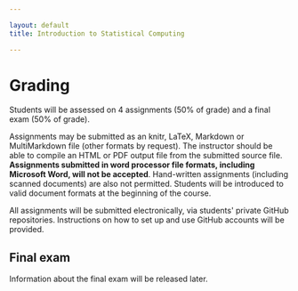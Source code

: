 ```yaml
---

layout: default
title: Introduction to Statistical Computing

---
```


# Grading

Students will be assessed on 4 assignments (50% of grade) and a final
exam (50% of grade).

Assignments may be submitted as an knitr, LaTeX, Markdown or MultiMarkdown
file (other formats by request). The instructor should be able to compile
an HTML or PDF output file from the submitted source file. **Assignments
submitted in word processor file formats, including Microsoft Word, will
not be accepted**. Hand-written assignments (including scanned documents)
are also not permitted. Students will be introduced to valid document
formats at the beginning of the course.

All assignments will be submitted electronically, via students' private
GitHub repositories. Instructions on how to set up and use GitHub accounts
will be provided.

## Final exam

Information about the final exam will be released later.
